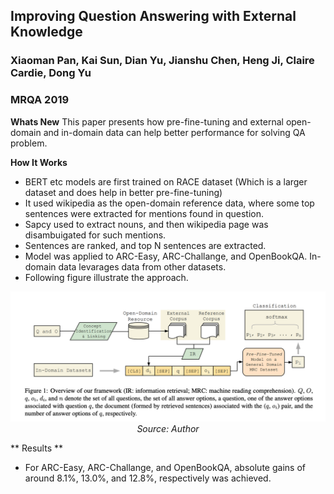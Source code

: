 ## Improving Question Answering with External Knowledge
### Xiaoman Pan, Kai Sun, Dian Yu, Jianshu Chen, Heng Ji, Claire Cardie, Dong Yu
### MRQA 2019

**Whats New** 
This paper presents how pre-fine-tuning and external open-domain and in-domain data can help better performance for solving QA problem.

**How It Works**
* BERT etc models are first trained on RACE dataset (Which is a larger dataset and does help in better pre-fine-tuning)
* It used wikipedia as the open-domain reference data, where some top sentences were extracted for mentions found in question. 
* Sapcy used to extract nouns, and then wikipedia page was disambuigated for such mentions. 
* Sentences are ranked, and top N sentences are extracted.
* Model was applied to ARC-Easy, ARC-Challange, and OpenBookQA. In-domain data levarages data from other datasets.
* Following figure illustrate the approach.

<p align="center">
    <img width=600 src="images/qa_external_knowledge_illustration.png">
    <em>Source: Author</em>
    </p>

** Results **
* For ARC-Easy, ARC-Challange, and OpenBookQA, absolute gains of around 8.1%, 13.0%, and 12.8%, respectively was achieved. 